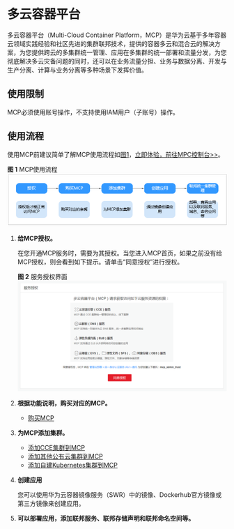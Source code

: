 # 多云容器平台<a name="cce_01_0156"></a>

多云容器平台（Multi-Cloud Container Platform，MCP）是华为云基于多年容器云领域实践经验和社区先进的集群联邦技术，提供的容器多云和混合云的解决方案，为您提供跨云的多集群统一管理、应用在多集群的统一部署和流量分发，为您彻底解决多云灾备问题的同时，还可以在业务流量分担、业务与数据分离、开发与生产分离、计算与业务分离等多种场景下发挥价值。

## 使用限制<a name="section1115453710399"></a>

MCP必须使用账号操作，不支持使用IAM用户（子账号）操作。

## 使用流程<a name="section8108171814011"></a>

使用MCP前建议简单了解MCP使用流程如[图1](#fig121122372511)，[立即体验，前往MPC控制台\>\>](https://console.huaweicloud.com/mcp)。

**图 1**  MCP使用流程<a name="fig121122372511"></a>  
![](figures/MCP使用流程.png "MCP使用流程")

1.  **给MCP授权。**

    在您开通MCP服务时，需要为其授权。当您进入MCP首页，如果之前没有给MCP授权，则会看到如下提示。请单击“同意授权”进行授权。

    **图 2**  服务授权界面<a name="fig10499152710129"></a>  
    ![](figures/服务授权界面.png "服务授权界面")

2.  **根据功能说明，购买对应的MCP。**
    -   [购买MCP](https://support.huaweicloud.com/usermanual-mcp/mcp_01_0004.html)

3.  **为MCP添加集群。**
    -   [添加CCE集群到MCP](https://support.huaweicloud.com/usermanual-mcp/mcp_01_0006.html)
    -   [添加其他公有云集群到MCP](https://support.huaweicloud.com/usermanual-mcp/mcp_01_0007.html)
    -   [添加自建Kubernetes集群到MCP](https://support.huaweicloud.com/usermanual-mcp/mcp_01_0008.html)

4.  **创建应用**

    您可以使用华为云容器镜像服务（SWR）中的镜像、Dockerhub官方镜像或第三方镜像来创建应用。

5.  **可以部署应用，添加联邦服务、联邦存储声明和联邦命名空间等。**

